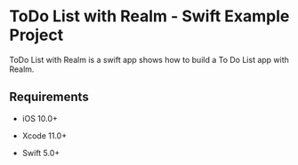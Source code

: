 # ToDo List with Realm - Swift Example Project

ToDo List with Realm is a swift app shows how to build a To Do List app with Realm. 


## Requirements

* iOS 10.0+

* Xcode 11.0+

* Swift 5.0+

